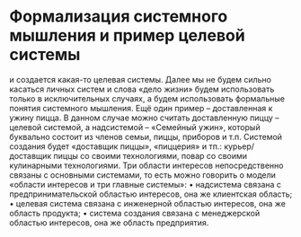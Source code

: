 # Формализация системного мышления и пример целевой системы

и создается какая-то целевая системы. Далее мы не будем сильно касаться личных систем и слова «дело жизни» будем использовать только в исключительных случаях, а будем использовать формальные понятия системного мышления. 
Ещё один пример – доставленная к ужину пицца. В данном случае можно считать доставленную пиццу – целевой системой, а надсистемой – «Семейный ужин», который буквально состоит из членов семьи, пиццы, приборов и т.п. Системой создания будет «доставщик пиццы», «пиццерия» и тп.: курьер/доставщик пиццы со своими технологиями, повар со своими кулинарными технологиями. 
Три области интересов непосредственно связаны с основными системами, то есть можно говорить о модели «области интересов и три главные системы»:
• надсистема связана с предпринимательской областью интересов, она же клиентская область;
• целевая система связана с инженерной областью интересов, она же область продукта;
• система создания связана с менеджерской областью интересов, она же область предприятия.
